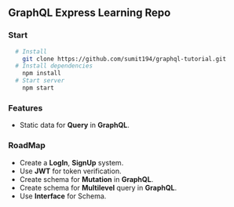 ## GraphQL Express Learning Repo

### Start
```bash
  # Install
    git clone https://github.com/sumit194/graphql-tutorial.git
  # Install dependencies
	npm install
  # Start server
	npm start
```

### Features

-  Static data for **Query** in **GraphQL**.

### RoadMap

- Create a **LogIn**, **SignUp** system.
- Use **JWT** for token verification.
- Create schema for **Mutation** in **GraphQL**.
- Create schema for **Multilevel** query in **GraphQL**.
- Use **Interface** for Schema.
